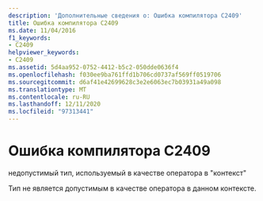 ```yaml
---
description: 'Дополнительные сведения о: Ошибка компилятора C2409'
title: Ошибка компилятора C2409
ms.date: 11/04/2016
f1_keywords:
- C2409
helpviewer_keywords:
- C2409
ms.assetid: 5d4aa952-0752-4412-b5c2-050dde0636f4
ms.openlocfilehash: f030ee9ba761ffd1b706cd0737af569ff0519706
ms.sourcegitcommit: d6af41e42699628c3e2e6063ec7b03931a49a098
ms.translationtype: MT
ms.contentlocale: ru-RU
ms.lasthandoff: 12/11/2020
ms.locfileid: "97313441"
---
```

# <a name="compiler-error-c2409"></a>Ошибка компилятора C2409

недопустимый тип, используемый в качестве оператора в "контекст"

Тип не является допустимым в качестве оператора в данном контексте.
